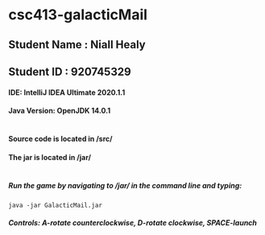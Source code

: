 # csc413-galacticMail

## Student Name  : Niall Healy
## Student ID    : 920745329

#### IDE: IntelliJ IDEA Ultimate 2020.1.1
#### Java Version: OpenJDK 14.0.1
# 
#### Source code is located in /src/
#### The jar is located in /jar/
# 
##### Run the game by navigating to /jar/ in the command line and typing: 
`java -jar GalacticMail.jar`

##### Controls: A-rotate counterclockwise, D-rotate clockwise, SPACE-launch
